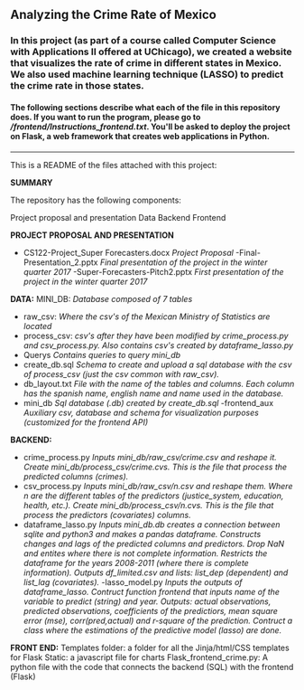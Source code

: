 ## Analyzing the Crime Rate of Mexico

### In this project (as part of a course called Computer Science with Applications II offered at UChicago), we created a website that visualizes the rate of crime in different states in Mexico. We also used machine learning technique (LASSO) to predict the crime rate in those states.

#### The following sections describe what each of the file in this repository does. If you want to run the program, please go to */frontend/Instructions_frontend.txt*. You'll be asked to deploy the project on Flask, a web framework that creates web applications in Python.

----------------------------------------------------------

This is a README of the files attached with this project:

**SUMMARY**

The repository has the following components:

Project proposal and presentation
Data 
Backend
Frontend


**PROJECT PROPOSAL AND PRESENTATION**
- CS122-Project_Super Forecasters.docx
*Project Proposal*
-Final-Presentation_2.pptx
*Final presentation of the project in the winter quarter 2017*
-Super-Forecasters-Pitch2.pptx
*First presentation of the project in the winter quarter 2017*

**DATA:**
MINI_DB:
*Database composed of 7 tables*
- raw_csv:
*Where the csv's of the Mexican Ministry of Statistics are located*
- process_csv: 
*csv's after they have been modified by crime_process.py and csv_process.py. Also contains csv's created by dataframe_lasso.py*
- Querys
*Contains queries to query mini_db*
- create_db.sql
*Schema to create and upload a sql database with the csv of process_csv (just the csv common with raw_csv).*
- db_layout.txt
*File with the name of the tables and columns. Each column has the spanish name, english name and name used in the database.*
- mini_db
*Sql database (.db) created by create_db.sql*
-frontend_aux
*Auxiliary csv, database and schema for visualization purposes (customized for the frontend API)*

**BACKEND:**
- crime_process.py
*Inputs mini_db/raw_csv/crime.csv and reshape it. Create mini_db/process_csv/crime.cvs. This is the file that process the predicted columns (crimes).*
- csv_process.py
*Inputs mini_db/raw_csv/n.csv and reshape them. Where n are the different tables of the predictors (justice_system, education, health, etc.). Create mini_db/process_csv/n.cvs. This is the file that process the predictors (covariates) columns.*
- dataframe_lasso.py
*Inputs mini_db.db creates a connection between sqlite and python3 and makes a pandas dataframe. Constructs changes and lags of the predicted columns and predictors. Drop NaN and entites where there is not complete information. Restricts the dataframe for the years 2008-2011 (where there is complete information). Outputs df_limited.csv and lists: list_dep (dependent) and list_lag (covariates).*
-lasso_model.py
*Inputs the outputs of dataframe_lasso. 
Contruct function frontend that inputs name of the variable to predict (string) and year. Outputs: actual observations, predicted observations, coefficients of the predictiors, mean square error (mse), corr(pred,actual) and r-square of the prediction.
Contruct a class where the estimations of the predictive model (lasso) are done.*

**FRONT END:**
Templates folder: a folder for all the Jinja/html/CSS templates for Flask
Static: a javascript file for charts
Flask_frontend_crime.py: A python file with the code that connects the backend (SQL) with the frontend (Flask)
